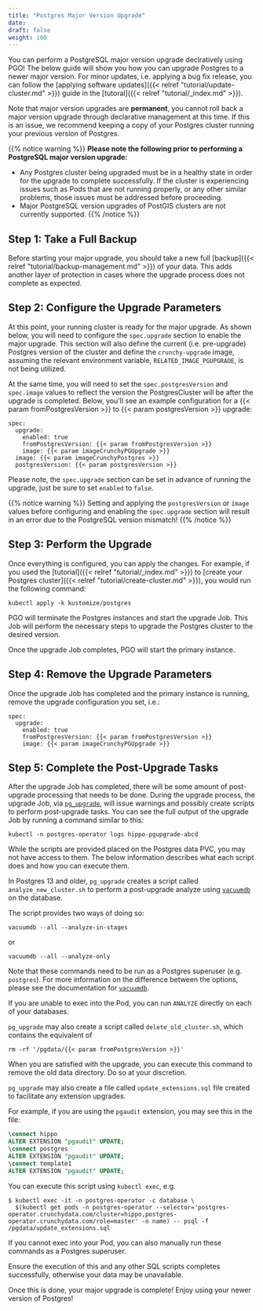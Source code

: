 ```yaml
---
title: "Postgres Major Version Upgrade"
date:
draft: false
weight: 100
---
```


You can perform a PostgreSQL major version upgrade declratively using PGO! The below guide will show you how you can upgrade Postgres to a newer major version. For minor updates, i.e. applying a bug fix release, you can follow the [applying software updates]({{< relref "tutorial/update-cluster.md" >}}) guide in the [tutoral]({{< relref "tutorial/_index.md" >}}).

Note that major version upgrades are **permanent**, you cannot roll back a major version upgrade through declarative management at this time. If this is an issue, we recommend keeping a copy of your Postgres cluster running your previous version of Postgres.

{{% notice warning %}}
**Please note the following prior to performing a PostgreSQL major version upgrade:**
- Any Postgres cluster being upgraded must be in a healthy state in order for the upgrade to
complete successfully.  If the cluster is experiencing issues such as Pods that are not running
properly, or any other similar problems, those issues must be addressed before proceeding.
- Major PostgreSQL version upgrades of PostGIS clusters are not currently supported.
{{% /notice %}}

## Step 1: Take a Full Backup

Before starting your major upgrade, you should take a new full [backup]({{< relref "tutorial/backup-management.md" >}}) of your data. This adds another layer of protection in cases where the upgrade process does not complete as expected.

## Step 2: Configure the Upgrade Parameters

At this point, your running cluster is ready for the major upgrade. As shown below, you will need to
configure the `spec.upgrade` section to enable the major upgrade. This section will also define the current
(i.e. pre-upgrade) Postgres version of the cluster and define the `crunchy-upgrade` image, assuming the
relevant environment variable, `RELATED_IMAGE_PGUPGRADE`, is not being utilized.

At the same time, you will need to set the `spec.postgresVersion` and `spec.image` values to reflect the
version the PostgresCluster will be after the upgrade is completed. Below, you'll see an example configuration
for a {{< param fromPostgresVersion >}} to {{< param postgresVersion >}} upgrade:

```
spec:
  upgrade:
    enabled: true
    fromPostgresVersion: {{< param fromPostgresVersion >}}
    image: {{< param imageCrunchyPGUpgrade >}}
  image: {{< param imageCrunchyPostgres >}}
  postgresVersion: {{< param postgresVersion >}}
```

Please note, the `spec.upgrade` section can be set in advance of running the upgrade, just be sure
to set `enabled` to `false`.

{{% notice warning %}}
Setting and applying the `postgresVersion` or `image` values before configuring and enabling the
`spec.upgrade` section will result in an error due to the PostgreSQL version mismatch!
{{% /notice %}}

## Step 3: Perform the Upgrade

Once everything is configured, you can apply the changes. For example, if you used the [tutorial]({{< relref "tutorial/_index.md" >}}) to [create your Postgres cluster]({{< relref "tutorial/create-cluster.md" >}}), you would run the following command:

```
kubectl apply -k kustomize/postgres
```

PGO will terminate the Postgres instances and start the upgrade Job. This Job will perform the necessary steps to upgrade the Postgres cluster to the desired version.

Once the upgrade Job completes, PGO will start the primary instance.

## Step 4: Remove the Upgrade Parameters

Once the upgrade Job has completed and the primary instance is running, remove the upgrade configuration you set, i.e.:

```
spec:
  upgrade:
    enabled: true
    fromPostgresVersion: {{< param fromPostgresVersion >}}
    image: {{< param imageCrunchyPGUpgrade >}}
```

## Step 5: Complete the Post-Upgrade Tasks

After the upgrade Job has completed, there will be some amount of post-upgrade processing that
needs to be done. During the upgrade process, the upgrade Job, via [`pg_upgrade`](https://www.postgresql.org/docs/current/pgupgrade.html), will issue warnings and possibly create scripts to perform post-upgrade tasks. You can see the full output of the upgrade Job by running a command similar to this:

```
kubectl -n postgres-operator logs hippo-pgupgrade-abcd
```

While the scripts are provided placed on the Postgres data PVC, you may not have access to them. The below information describes what each script does and how you can execute them.

In Postgres 13 and older, `pg_upgrade` creates a script called `analyze_new_cluster.sh` to perform a post-upgrade analyze using [`vacuumdb`](https://www.postgresql.org/docs/current/app-vacuumdb.html) on the database.

The script provides two ways of doing so:

```
vacuumdb --all --analyze-in-stages
```

or

```
vacuumdb --all --analyze-only
```

Note that these commands need to be run as a Postgres superuser (e.g. `postgres`). For more information on the difference between the options, please see the documentation for [`vacuumdb`](https://www.postgresql.org/docs/current/app-vacuumdb.html).

If you are unable to exec into the Pod, you can run `ANALYZE` directly on each of your databases.

`pg_upgrade` may also create a script called `delete_old_cluster.sh`, which contains the equivalent of

```
rm -rf '/pgdata/{{< param fromPostgresVersion >}}'
```

When you are satisfied with the upgrade, you can execute this command to remove the old data directory. Do so at your discretion.

`pg_upgrade` may also create a file called `update_extensions.sql` file created to facilitate any extension upgrades.

For example, if you are using the `pgaudit` extension, you may see this in the file:

```sql
\connect hippo
ALTER EXTENSION "pgaudit" UPDATE;
\connect postgres
ALTER EXTENSION "pgaudit" UPDATE;
\connect template1
ALTER EXTENSION "pgaudit" UPDATE;
```

You can execute this script using `kubectl exec`, e.g.

```
$ kubectl exec -it -n postgres-operator -c database \
  $(kubectl get pods -n postgres-operator --selector='postgres-operator.crunchydata.com/cluster=hippo,postgres-operator.crunchydata.com/role=master' -o name) -- psql -f /pgdata/update_extensions.sql
```

If you cannot exec into your Pod, you can also manually run these commands as a Postgres superuser.

Ensure the execution of this and any other SQL scripts completes successfully, otherwise your data may be unavailable.

Once this is done, your major upgrade is complete! Enjoy using your newer version of Postgres!
